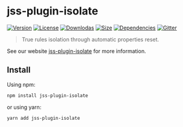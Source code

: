 # jss-plugin-isolate

[![Version](https://img.shields.io/npm/v/jss-plugin-isolate.svg?style=flat)](https://npmjs.org/package/jss-plugin-isolate)
[![License](https://img.shields.io/npm/l/jss-plugin-isolate.svg?style=flat)](https://github.com/cssinjs/jss/blob/master/LICENSE)
[![Downlodas](https://img.shields.io/npm/dm/jss-plugin-isolate.svg?style=flat)](https://npmjs.org/package/jss-plugin-isolate)
[![Size](https://img.shields.io/bundlephobia/minzip/jss-plugin-isolate.svg?style=flat)](https://npmjs.org/package/jss-plugin-isolate)
[![Dependencies](https://img.shields.io/david/cssinjs/jss.svg?path=packages%2Fjss-plugin-isolate&style=flat)](https://npmjs.org/package/jss-plugin-isolate)
[![Gitter](https://badges.gitter.im/JoinChat.svg)](https://gitter.im/cssinjs/lobby)

> True rules isolation through automatic properties reset.

See our website [jss-plugin-isolate](https://cssinjs.org/jss-plugin-isolate?v=v10.0.0-alpha.13) for more information.

## Install

Using npm:

```sh
npm install jss-plugin-isolate
```

or using yarn:

```sh
yarn add jss-plugin-isolate
```
